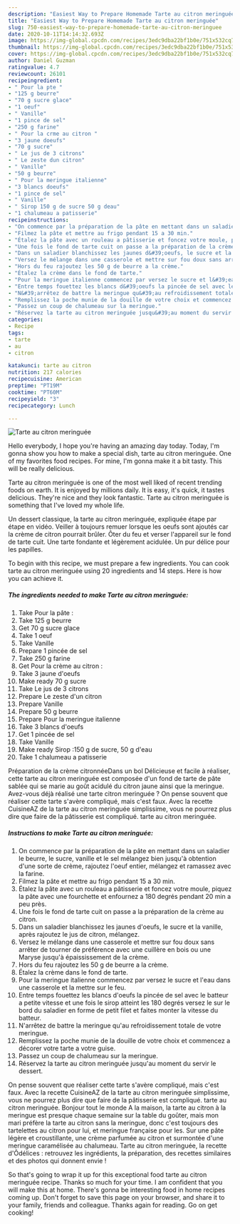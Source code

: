 ```yaml
---
description: "Easiest Way to Prepare Homemade Tarte au citron meringuée"
title: "Easiest Way to Prepare Homemade Tarte au citron meringuée"
slug: 750-easiest-way-to-prepare-homemade-tarte-au-citron-meringuee
date: 2020-10-11T14:14:32.693Z
image: https://img-global.cpcdn.com/recipes/3edc9dba22bf1b0e/751x532cq70/tarte-au-citron-meringuee-photo-principale-de-la-recette.jpg
thumbnail: https://img-global.cpcdn.com/recipes/3edc9dba22bf1b0e/751x532cq70/tarte-au-citron-meringuee-photo-principale-de-la-recette.jpg
cover: https://img-global.cpcdn.com/recipes/3edc9dba22bf1b0e/751x532cq70/tarte-au-citron-meringuee-photo-principale-de-la-recette.jpg
author: Daniel Guzman
ratingvalue: 4.7
reviewcount: 26101
recipeingredient:
- " Pour la pte "
- "125 g beurre"
- "70 g sucre glace"
- "1 oeuf"
- " Vanille"
- "1 pince de sel"
- "250 g farine"
- " Pour la crme au citron "
- "3 jaune doeufs"
- "70 g sucre"
- " Le jus de 3 citrons"
- " Le zeste dun citron"
- " Vanille"
- "50 g beurre"
- " Pour la meringue italienne"
- "3 blancs doeufs"
- "1 pince de sel"
- " Vanille"
- " Sirop 150 g de sucre 50 g deau"
- "1 chalumeau a patisserie"
recipeinstructions:
- "On commence par la préparation de la pâte en mettant dans un saladier le beurre, le sucre, vanille et le sel mélangez bien jusqu&#39;à obtention d&#39;une sorte de crème, rajoutez l&#39;oeuf entier, mélangez et ramassez avec la farine."
- "Filmez la pâte et mettre au frigo pendant 15 a 30 min."
- "Étalez la pâte avec un rouleau a pâtisserie et foncez votre moule, piquez la pâte avec une fourchette et enfournez a 180 degrés pendant 20 min a peu près."
- "Une fois le fond de tarte cuit on passe a la préparation de la crème au citron."
- "Dans un saladier blanchissez les jaunes d&#39;oeufs, le sucre et la vanille, après rajoutez le jus de citron, mélangez."
- "Versez le mélange dans une casserole et mettre sur fou doux sans arrêter de tourner de préférence avec une cuillère en bois ou une Maryse jusqu&#39;à épaississement de la crème."
- "Hors du feu rajoutez les 50 g de beurre a la crème."
- "Étalez la crème dans le fond de tarte."
- "Pour la meringue italienne commencez par versez le sucre et l&#39;eau dans une casserole et la mettre sur le feu."
- "Entre temps fouettez les blancs d&#39;oeufs la pincée de sel avec le batteur a petite vitesse et une fois le sirop atteint les 180 degrés versez le sur le bord du saladier en forme de petit filet et faites monter la vitesse du batteur."
- "N&#39;arrêtez de battre la meringue qu&#39;au refroidissement totale de votre meringue."
- "Remplissez la poche munie de la douille de votre choix et commencez a décorer votre tarte a votre guise."
- "Passez un coup de chalumeau sur la meringue."
- "Réservez la tarte au citron meringuée jusqu&#39;au moment du servir le dessert."
categories:
- Recipe
tags:
- tarte
- au
- citron

katakunci: tarte au citron 
nutrition: 217 calories
recipecuisine: American
preptime: "PT19M"
cooktime: "PT60M"
recipeyield: "3"
recipecategory: Lunch

---
```



![Tarte au citron meringuée](https://img-global.cpcdn.com/recipes/3edc9dba22bf1b0e/751x532cq70/tarte-au-citron-meringuee-photo-principale-de-la-recette.jpg)

Hello everybody, I hope you're having an amazing day today. Today, I'm gonna show you how to make a special dish, tarte au citron meringuée. One of my favorites food recipes. For mine, I'm gonna make it a bit tasty. This will be really delicious.

Tarte au citron meringuée is one of the most well liked of recent trending foods on earth. It is enjoyed by millions daily. It is easy, it's quick, it tastes delicious. They're nice and they look fantastic. Tarte au citron meringuée is something that I've loved my whole life.

Un dessert classique, la tarte au citron meringuée, expliquée étape par étape en vidéo. Veiller à toujours remuer lorsque les oeufs sont ajoutés car la crème de citron pourrait brûler. Ôter du feu et verser l&#39;appareil sur le fond de tarte cuit. Une tarte fondante et légèrement acidulée. Un pur délice pour les papilles.


To begin with this recipe, we must prepare a few ingredients. You can cook tarte au citron meringuée using 20 ingredients and 14 steps. Here is how you can achieve it.

<!--inarticleads1-->

##### The ingredients needed to make Tarte au citron meringuée:

1. Take  Pour la pâte :
1. Take 125 g beurre
1. Get 70 g sucre glace
1. Take 1 oeuf
1. Take  Vanille
1. Prepare 1 pincée de sel
1. Take 250 g farine
1. Get  Pour la crème au citron :
1. Take 3 jaune d&#39;oeufs
1. Make ready 70 g sucre
1. Take  Le jus de 3 citrons
1. Prepare  Le zeste d&#39;un citron
1. Prepare  Vanille
1. Prepare 50 g beurre
1. Prepare  Pour la meringue italienne
1. Take 3 blancs d&#39;oeufs
1. Get 1 pincée de sel
1. Take  Vanille
1. Make ready  Sirop :150 g de sucre, 50 g d&#39;eau
1. Take 1 chalumeau a patisserie


Préparation de la crème citronnéeDans un bol Délicieuse et facile à réaliser, cette tarte au citron meringuée est composée d&#39;un fond de tarte de pâte sablée qui se marie au goût acidulé du citron jaune ainsi que la meringue. Avez-vous déjà réalisé une tarte citron meringuée ? On pense souvent que réaliser cette tarte s&#39;avère compliqué, mais c&#39;est faux. Avec la recette CuisineAZ de la tarte au citron meringuée simplissime, vous ne pourrez plus dire que faire de la pâtisserie est compliqué. tarte au citron meringuée. 

<!--inarticleads2-->

##### Instructions to make Tarte au citron meringuée:

1. On commence par la préparation de la pâte en mettant dans un saladier le beurre, le sucre, vanille et le sel mélangez bien jusqu&#39;à obtention d&#39;une sorte de crème, rajoutez l&#39;oeuf entier, mélangez et ramassez avec la farine.
1. Filmez la pâte et mettre au frigo pendant 15 a 30 min.
1. Étalez la pâte avec un rouleau a pâtisserie et foncez votre moule, piquez la pâte avec une fourchette et enfournez a 180 degrés pendant 20 min a peu près.
1. Une fois le fond de tarte cuit on passe a la préparation de la crème au citron.
1. Dans un saladier blanchissez les jaunes d&#39;oeufs, le sucre et la vanille, après rajoutez le jus de citron, mélangez.
1. Versez le mélange dans une casserole et mettre sur fou doux sans arrêter de tourner de préférence avec une cuillère en bois ou une Maryse jusqu&#39;à épaississement de la crème.
1. Hors du feu rajoutez les 50 g de beurre a la crème.
1. Étalez la crème dans le fond de tarte.
1. Pour la meringue italienne commencez par versez le sucre et l&#39;eau dans une casserole et la mettre sur le feu.
1. Entre temps fouettez les blancs d&#39;oeufs la pincée de sel avec le batteur a petite vitesse et une fois le sirop atteint les 180 degrés versez le sur le bord du saladier en forme de petit filet et faites monter la vitesse du batteur.
1. N&#39;arrêtez de battre la meringue qu&#39;au refroidissement totale de votre meringue.
1. Remplissez la poche munie de la douille de votre choix et commencez a décorer votre tarte a votre guise.
1. Passez un coup de chalumeau sur la meringue.
1. Réservez la tarte au citron meringuée jusqu&#39;au moment du servir le dessert.


On pense souvent que réaliser cette tarte s&#39;avère compliqué, mais c&#39;est faux. Avec la recette CuisineAZ de la tarte au citron meringuée simplissime, vous ne pourrez plus dire que faire de la pâtisserie est compliqué. tarte au citron meringuée. Bonjour tout le monde A la maison, la tarte au citron à la meringue est presque chaque semaine sur la table du goûter, mais mon mari préfère la tarte au citron sans la meringue, donc c&#39;est toujours des tartelettes au citron pour lui, et meringue française pour les. Sur une pâte légère et croustillante, une crème parfumée au citron et surmontée d&#39;une meringue caramélisée au chalumeau. Tarte au citron meringuée, la recette d&#39;Ôdélices : retrouvez les ingrédients, la préparation, des recettes similaires et des photos qui donnent envie ! 

So that's going to wrap it up for this exceptional food tarte au citron meringuée recipe. Thanks so much for your time. I am confident that you will make this at home. There's gonna be interesting food in home recipes coming up. Don't forget to save this page on your browser, and share it to your family, friends and colleague. Thanks again for reading. Go on get cooking!
